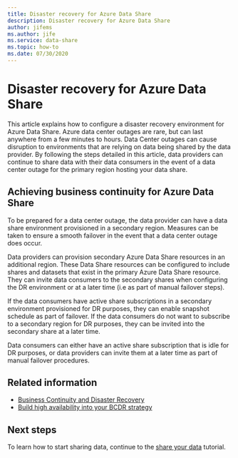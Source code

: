 ```yaml
---
title: Disaster recovery for Azure Data Share
description: Disaster recovery for Azure Data Share
author: jifems
ms.author: jife
ms.service: data-share
ms.topic: how-to
ms.date: 07/30/2020
---
```

# Disaster recovery for Azure Data Share

This article explains how to configure a disaster recovery environment for Azure Data Share. Azure data center outages are rare, but can last anywhere from a few minutes to hours. Data Center outages can cause disruption to environments that are relying on data being shared by the data provider. By following the steps detailed in this article, data providers can continue to share data with their data consumers in the event of a data center outage for the primary region hosting your data share. 

## Achieving business continuity for Azure Data Share

To be prepared for a data center outage, the data provider can have a data share environment provisioned in a secondary region. Measures can be taken to ensure a smooth failover in the event that a data center outage does occur. 

Data providers can provision secondary Azure Data Share resources in an additional region. These Data Share resources can be configured to include shares and datasets that exist in the primary Azure Data Share resource. They can invite data consumers to the secondary shares when configuring the DR environment or at a later time (i.e as part of manual failover steps).

If the data consumers have active share subscriptions in a secondary environment provisioned for DR purposes, they can enable snapshot schedule as part of failover. If the data consumers do not want to subscribe to a secondary region for DR purposes, they can be invited into the secondary share at a later time. 

Data consumers can either have an active share subscription that is idle for DR purposes, or data providers can invite them at a later time as part of manual failover procedures. 

## Related information

- [Business Continuity and Disaster Recovery](https://docs.microsoft.com/azure/best-practices-availability-paired-regions)
- [Build high availability into your BCDR strategy](https://docs.microsoft.com/azure/architecture/solution-ideas/articles/build-high-availability-into-your-bcdr-strategy)

## Next steps

To learn how to start sharing data, continue to the [share your data](share-your-data.md) tutorial.




